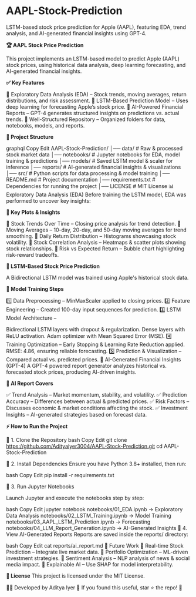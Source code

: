 # AAPL-Stock-Prediction
LSTM-based stock price prediction for Apple (AAPL), featuring EDA, trend analysis, and AI-generated financial insights using GPT-4.

**🏆 AAPL Stock Price Prediction**

This project implements an LSTM-based model to predict Apple (AAPL) stock prices, using historical data analysis, deep learning forecasting, and AI-generated financial insights.

**✅ Key Features**

🔹 Exploratory Data Analysis (EDA) – Stock trends, moving averages, return distributions, and risk assessment.
🔹 LSTM-Based Prediction Model – Uses deep learning for forecasting Apple’s stock price.
🔹 AI-Powered Financial Reports – GPT-4 generates structured insights on predictions vs. actual trends.
🔹 Well-Structured Repository – Organized folders for data, notebooks, models, and reports.

**📂 Project Structure**

graphql
Copy
Edit
AAPL-Stock-Prediction/
│── data/             # Raw & processed stock market data
│── notebooks/        # Jupyter notebooks for EDA, model training & predictions
│── models/           # Saved LSTM model & scaler for inference
│── reports/          # AI-generated financial insights & visualizations
│── src/              # Python scripts for data processing & model training
│── README.md         # Project documentation
│── requirements.txt  # Dependencies for running the project
│── LICENSE           # MIT License
📊 Exploratory Data Analysis (EDA)
Before training the LSTM model, EDA was performed to uncover key insights:

**🔹 Key Plots & Insights**

📌 Stock Trends Over Time – Closing price analysis for trend detection.
📌 Moving Averages – 10-day, 20-day, and 50-day moving averages for trend smoothing.
📌 Daily Return Distribution – Histograms showcasing stock volatility.
📌 Stock Correlation Analysis – Heatmaps & scatter plots showing stock relationships.
📌 Risk vs Expected Return – Bubble chart highlighting risk-reward tradeoffs.

**🤖 LSTM-Based Stock Price Prediction**

A Bidirectional LSTM model was trained using Apple's historical stock data.

**🔹 Model Training Steps**

1️⃣ Data Preprocessing – MinMaxScaler applied to closing prices.
2️⃣ Feature Engineering – Created 100-day input sequences for prediction.
3️⃣ LSTM Model Architecture –

Bidirectional LSTM layers with dropout & regularization.
Dense layers with ReLU activation.
Adam optimizer with Mean Squared Error (MSE).
4️⃣ Training Optimization –
Early Stopping & Learning Rate Reduction applied.
RMSE: 4.86, ensuring reliable forecasting.
5️⃣ Prediction & Visualization – Compared actual vs. predicted prices.
📜 AI-Generated Financial Insights (GPT-4)
A GPT-4 powered report generator analyzes historical vs. forecasted stock prices, producing AI-driven insights.

**🔹 AI Report Covers**

✅ Trend Analysis – Market momentum, stability, and volatility.
✅ Prediction Accuracy – Differences between actual & predicted prices.
✅ Risk Factors – Discusses economic & market conditions affecting the stock.
✅ Investment Insights – AI-generated strategies based on forecast data.

**⚡ How to Run the Project**

🔹 1. Clone the Repository
bash
Copy
Edit
git clone https://github.com/Adityaiyer3004/AAPL-Stock-Prediction.git
cd AAPL-Stock-Prediction

🔹 2. Install Dependencies
Ensure you have Python 3.8+ installed, then run:

bash
Copy
Edit
pip install -r requirements.txt

🔹 3. Run Jupyter Notebooks

Launch Jupyter and execute the notebooks step by step:

bash
Copy
Edit
jupyter notebook
notebooks/01_EDA.ipynb → Exploratory Data Analysis
notebooks/02_LSTM_Training.ipynb → Model Training
notebooks/03_AAPL_LSTM_Prediction.ipynb → Forecasting
notebooks/04_LLM_Report_Generation.ipynb → AI-Generated Insights
🔹 4. View AI-Generated Reports
Reports are saved inside the reports/ directory:

bash
Copy
Edit
cat reports/ai_report.md
🚀 Future Work
🔹 Real-time Stock Prediction – Integrate live market data.
🔹 Portfolio Optimization – ML-driven investment strategies.
🔹 Sentiment Analysis – NLP analysis of news & social media impact.
🔹 Explainable AI – Use SHAP for model interpretability.

**📝 License**
This project is licensed under the MIT License.

👨‍💻 Developed by Aditya Iyer
🌟 If you found this useful, star ⭐ the repo! 🚀

